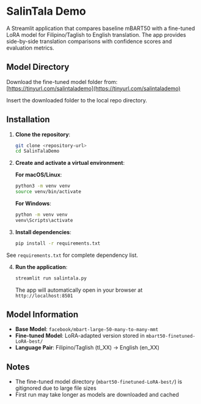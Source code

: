 # SalinTala Demo

A Streamlit application that compares baseline mBART50 with a fine-tuned LoRA model for Filipino/Taglish to English translation. The app provides side-by-side translation comparisons with confidence scores and evaluation metrics.

## Model Directory

Download the fine-tuned model folder from: [https://tinyurl.com/salintalademo](https://tinyurl.com/salintalademo)

Insert the downloaded folder to the local repo directory.

## Installation

1. **Clone the repository**:
   ```bash
   git clone <repository-url>
   cd SalinTalaDemo
   ```

2. **Create and activate a virtual environment**:

   **For macOS/Linux**:
   ```bash
   python3 -m venv venv
   source venv/bin/activate
   ```

   **For Windows**:
   ```bash
   python -m venv venv
   venv\Scripts\activate
   ```

3. **Install dependencies**:
   ```bash
   pip install -r requirements.txt
   ```
See `requirements.txt` for complete dependency list.

4. **Run the application**:
   ```bash
   streamlit run salintala.py
   ```

   The app will automatically open in your browser at `http://localhost:8501`

## Model Information

- **Base Model**: `facebook/mbart-large-50-many-to-many-mmt`
- **Fine-tuned Model**: LoRA-adapted version stored in `mbart50-finetuned-LoRA-best/`
- **Language Pair**: Filipino/Taglish (tl_XX) → English (en_XX)


## Notes

- The fine-tuned model directory (`mbart50-finetuned-LoRA-best/`) is gitignored due to large file sizes
- First run may take longer as models are downloaded and cached


